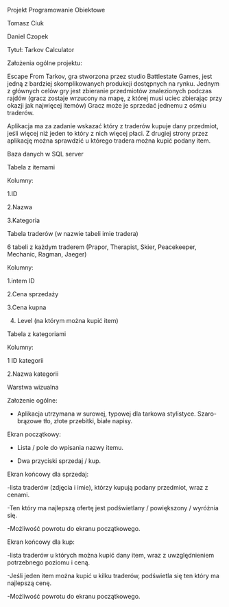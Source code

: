 Projekt Programowanie Obiektowe 
 
Tomasz Ciuk 

Daniel Czopek 

 

Tytuł: Tarkov Calculator

Założenia ogólne projektu: 

Escape From Tarkov, gra stworzona przez studio Battlestate Games, jest jedną z bardziej skomplikowanych produkcji dostępnych na rynku. 
Jednym z głównych celów gry jest zbieranie przedmiotów znalezionych podczas rajdów (gracz zostaje wrzucony na mapę, 
z której musi uciec zbierając przy okazji jak najwięcej itemów) Gracz może je sprzedać jednemu z ośmiu traderów. 

Aplikacja ma za zadanie wskazać który z traderów  kupuje dany przedmiot, jeśli więcej niż jeden to który z nich więcej płaci. 
Z drugiej strony przez aplikację można sprawdzić u którego tradera można kupić podany item. 

Baza danych w SQL server


Tabela z itemami 

Kolumny: 

1.ID 

2.Nazwa 

3.Kategoria 


Tabela traderów (w nazwie tabeli imie tradera) 

6 tabeli z każdym traderem (Prapor, Therapist, Skier, Peacekeeper, Mechanic, Ragman, Jaeger) 

Kolumny: 

1.intem ID 

2.Cena sprzedaży 

3.Cena kupna 

4. Level (na którym można kupić item) 


Tabela z kategoriami 

Kolumny: 

1 ID kategorii 

2.Nazwa kategorii 

 

Warstwa wizualna 


Założenie ogólne: 

- Aplikacja utrzymana w surowej, typowej dla tarkowa stylistyce. Szaro-brązowe tło, złote przebitki, białe napisy. 


Ekran początkowy: 

- Lista / pole do wpisania nazwy itemu. 

- Dwa przyciski sprzedaj / kup. 

Ekran końcowy dla sprzedaj: 

-lista traderów (zdjęcia i imie), którzy kupują podany przedmiot, wraz z cenami. 

-Ten który ma najlepszą ofertę jest podświetlany / powiększony / wyróżnia się. 

-Możliwość powrotu do ekranu początkowego. 

Ekran końcowy dla kup: 

-lista traderów u których można kupić dany item, wraz z uwzględnieniem potrzebnego poziomu i ceną. 

-Jeśli jeden item można kupić u kilku traderów, podświetla się ten który ma najlepszą cenę. 

-Możliwość powrotu do ekranu początkowego. 
